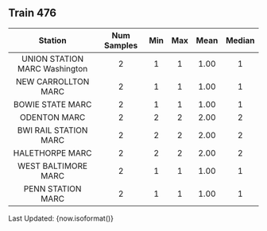 ## Train 476

| Station | Num Samples | Min | Max | Mean | Median |
| :-----: | :---------: | :-: | :-: | :--: | :----: |
| UNION STATION MARC Washington | 2 | 1 | 1 | 1.00 | 1 |
| NEW CARROLLTON MARC | 2 | 1 | 1 | 1.00 | 1 |
| BOWIE STATE MARC | 2 | 1 | 1 | 1.00 | 1 |
| ODENTON MARC | 2 | 2 | 2 | 2.00 | 2 |
| BWI RAIL STATION MARC | 2 | 2 | 2 | 2.00 | 2 |
| HALETHORPE MARC | 2 | 2 | 2 | 2.00 | 2 |
| WEST BALTIMORE MARC | 2 | 1 | 1 | 1.00 | 1 |
| PENN STATION MARC | 2 | 1 | 1 | 1.00 | 1 |


Last Updated: {now.isoformat()}